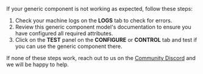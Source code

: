 If your generic component is not working as expected, follow these steps:

1. Check your machine logs on the **LOGS** tab to check for errors.
1. Review this generic component model's documentation to ensure you have configured all required attributes.
1. Click on the **TEST** panel on the **CONFIGURE** or **CONTROL** tab and test if you can use the generic component there.

If none of these steps work, reach out to us on the [Community Discord](https://discord.gg/viam) and we will be happy to help.